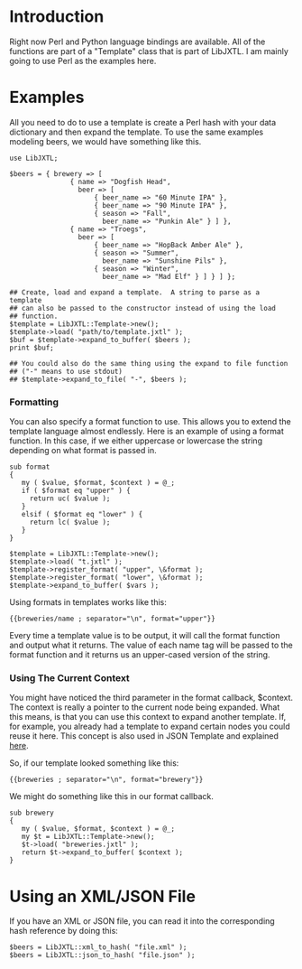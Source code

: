 # Introduction #

Right now Perl and Python language bindings are available.  All of the functions are part of a "Template" class that is part of LibJXTL.  I am mainly going to use Perl as the examples here.

# Examples #
All you need to do to use a template is create a Perl hash with your data dictionary and then expand the template.  To use the same examples modeling beers, we would have something like this.

```
use LibJXTL;

$beers = { brewery => [
               { name => "Dogfish Head",
                 beer => [
                     { beer_name => "60 Minute IPA" },
                     { beer_name => "90 Minute IPA" },
                     { season => "Fall",
                       beer_name => "Punkin Ale" } ] },
               { name => "Troegs",
                 beer => [
                     { beer_name => "HopBack Amber Ale" },
                     { season => "Summer",
                       beer_name => "Sunshine Pils" },
                     { season => "Winter",
                       beer_name => "Mad Elf" } ] } ] };

## Create, load and expand a template.  A string to parse as a template
## can also be passed to the constructor instead of using the load
## function.
$template = LibJXTL::Template->new();
$template->load( "path/to/template.jxtl" );
$buf = $template->expand_to_buffer( $beers );
print $buf;

## You could also do the same thing using the expand to file function
## ("-" means to use stdout)
## $template->expand_to_file( "-", $beers );
```

### Formatting ###
You can also specify a format function to use.  This allows you to extend the template language almost endlessly.  Here is an example of using a format function.  In this case, if we either uppercase or lowercase the string depending on what format is passed in.

```
sub format
{
   my ( $value, $format, $context ) = @_;
   if ( $format eq "upper" ) {
     return uc( $value );
   }
   elsif ( $format eq "lower" ) {
     return lc( $value );
   }
}

$template = LibJXTL::Template->new();
$template->load( "t.jxtl" );
$template->register_format( "upper", \&format );
$template->register_format( "lower", \&format );
$template->expand_to_buffer( $vars );
```

Using formats in templates works like this:

```
{{breweries/name ; separator="\n", format="upper"}}
```

Every time a template value is to be output, it will call the format function and output what it returns.  The value of each name tag will be passed to the format function and it returns us an upper-cased version of the string.

### Using The Current Context ###
You might have noticed the third parameter in the format callback, $context.  The context is really a pointer to the current node being expanded.  What this means, is that you can use this context to expand another template.  If, for example, you already had a template to expand certain nodes you could reuse it here.  This concept is also used in JSON Template and explained [here](http://json-template.googlecode.com/svn/trunk/doc/On-Design-Minimalism.html).

So, if our template looked something like this:
```
{{breweries ; separator="\n", format="brewery"}}
```

We might do something like this in our format callback.

```
sub brewery
{
   my ( $value, $format, $context ) = @_;
   my $t = LibJXTL::Template->new();
   $t->load( "breweries.jxtl" );
   return $t->expand_to_buffer( $context );
}
```

# Using an XML/JSON File #
If you have an XML or JSON file, you can read it into the corresponding hash reference by doing this:

```
$beers = LibJXTL::xml_to_hash( "file.xml" );
$beers = LibJXTL::json_to_hash( "file.json" );
```